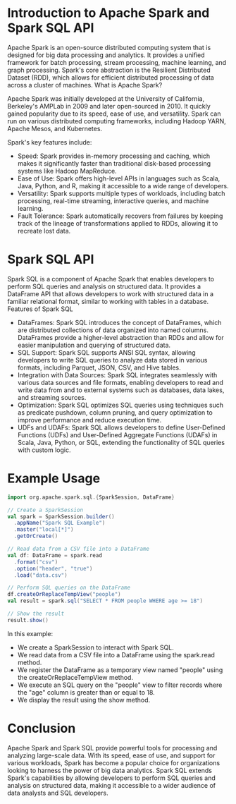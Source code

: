 # Introduction to Apache Spark and Spark SQL API

Apache Spark is an open-source distributed computing system that is designed for big data processing and analytics. It provides a unified framework for batch processing, stream processing, machine learning, and graph processing. Spark's core abstraction is the Resilient Distributed Dataset (RDD), which allows for efficient distributed processing of data across a cluster of machines.
What is Apache Spark?

Apache Spark was initially developed at the University of California, Berkeley's AMPLab in 2009 and later open-sourced in 2010. It quickly gained popularity due to its speed, ease of use, and versatility. Spark can run on various distributed computing frameworks, including Hadoop YARN, Apache Mesos, and Kubernetes.

Spark's key features include:

 - Speed: Spark provides in-memory processing and caching, which makes it significantly faster than traditional disk-based processing systems like Hadoop MapReduce.
 - Ease of Use: Spark offers high-level APIs in languages such as Scala, Java, Python, and R, making it accessible to a wide range of developers.
 - Versatility: Spark supports multiple types of workloads, including batch processing, real-time streaming, interactive queries, and machine learning.
 - Fault Tolerance: Spark automatically recovers from failures by keeping track of the lineage of transformations applied to RDDs, allowing it to recreate lost data.

# Spark SQL API

Spark SQL is a component of Apache Spark that enables developers to perform SQL queries and analysis on structured data. It provides a DataFrame API that allows developers to work with structured data in a familiar relational format, similar to working with tables in a database.
Features of Spark SQL

 - DataFrames: Spark SQL introduces the concept of DataFrames, which are distributed collections of data organized into named columns. DataFrames provide a higher-level abstraction than RDDs and allow for easier manipulation and querying of structured data.
 - SQL Support: Spark SQL supports ANSI SQL syntax, allowing developers to write SQL queries to analyze data stored in various formats, including Parquet, JSON, CSV, and Hive tables.
 - Integration with Data Sources: Spark SQL integrates seamlessly with various data sources and file formats, enabling developers to read and write data from and to external systems such as databases, data lakes, and streaming sources.
 - Optimization: Spark SQL optimizes SQL queries using techniques such as predicate pushdown, column pruning, and query optimization to improve performance and reduce execution time.
 - UDFs and UDAFs: Spark SQL allows developers to define User-Defined Functions (UDFs) and User-Defined Aggregate Functions (UDAFs) in Scala, Java, Python, or SQL, extending the functionality of SQL queries with custom logic.

# Example Usage
```scala
import org.apache.spark.sql.{SparkSession, DataFrame}

// Create a SparkSession
val spark = SparkSession.builder()
  .appName("Spark SQL Example")
  .master("local[*]")
  .getOrCreate()

// Read data from a CSV file into a DataFrame
val df: DataFrame = spark.read
  .format("csv")
  .option("header", "true")
  .load("data.csv")

// Perform SQL queries on the DataFrame
df.createOrReplaceTempView("people")
val result = spark.sql("SELECT * FROM people WHERE age >= 18")

// Show the result
result.show()
```
In this example:
 - We create a SparkSession to interact with Spark SQL.
 - We read data from a CSV file into a DataFrame using the spark.read method.
 - We register the DataFrame as a temporary view named "people" using the createOrReplaceTempView method.
 - We execute an SQL query on the "people" view to filter records where the "age" column is greater than or equal to 18.
 - We display the result using the show method.

# Conclusion

Apache Spark and Spark SQL provide powerful tools for processing and analyzing large-scale data. With its speed, ease of use, and support for various workloads, Spark has become a popular choice for organizations looking to harness the power of big data analytics. Spark SQL extends Spark's capabilities by allowing developers to perform SQL queries and analysis on structured data, making it accessible to a wider audience of data analysts and SQL developers.